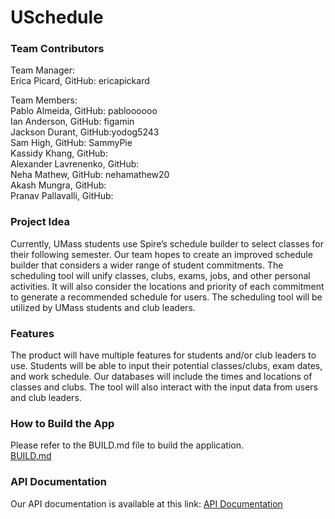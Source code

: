 # USchedule #

### Team Contributors ###

Team Manager:\
Erica Picard, GitHub: ericapickard

Team Members:\
Pablo Almeida, GitHub: pabloooooo\
Ian Anderson, GitHub: figamin\
Jackson Durant, GitHub:yodog5243\
Sam High, GitHub: SammyPie\
Kassidy Khang, GitHub:\
Alexander Lavrenenko, GitHub:\
Neha Mathew, GitHub: nehamathew20\
Akash Mungra, GitHub:\
Pranav Pallavalli, GitHub:

### Project Idea ###

Currently, UMass students use Spire’s schedule builder to select classes for their following semester. Our team hopes to create an improved schedule builder that considers a wider range of student commitments. The scheduling tool will unify classes, clubs, exams, jobs, and other personal activities. It will also consider the locations and priority of each commitment to generate a recommended schedule for users. The scheduling tool will be utilized by UMass students and club leaders.


### Features ###

The product will have multiple features for students and/or club leaders to use. Students will be able to input their potential classes/clubs, exam dates, and work schedule. Our databases will include the times and locations of classes and clubs. The tool will also interact with the input data from users and club leaders. 


### How to Build the App ###
Please refer to the BUILD.md file to build the application.\
[BUILD.md](BUILD.md)

### API Documentation
Our API documentation is available at this link:
[API Documentation](https://docs.google.com/document/d/1-lIfwvMNkvebSSViFij7K3JWECE-p46-ozIx5t3ajCA/edit)
